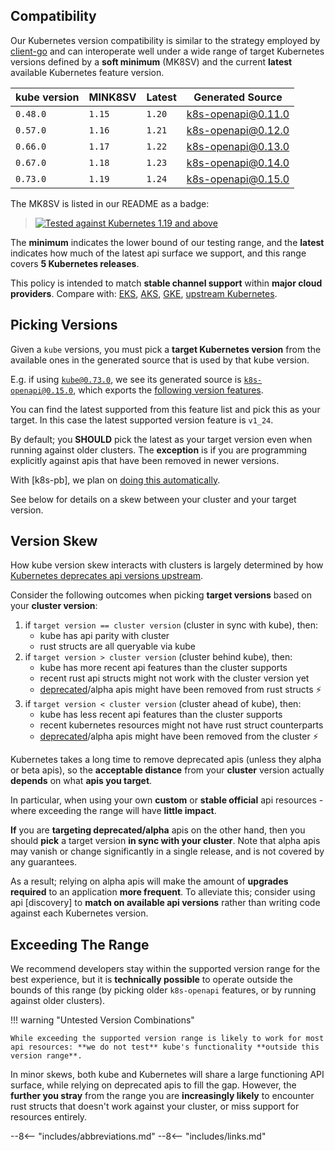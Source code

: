 ## Compatibility

Our Kubernetes version compatibility is similar to the strategy employed by [client-go](https://github.com/kubernetes/client-go#compatibility-matrix) and can interoperate well under a wide range of target Kubernetes versions defined by a **soft minimum** (MK8SV) and  the current **latest** available Kubernetes feature version.

| kube version   | MINK8SV   | Latest  | Generated Source  |
| -------------- | --------- | ------- | ----------------- |
| `0.48.0`       |  `1.15`   | `1.20`  | [k8s-openapi@0.11.0](https://github.com/Arnavion/k8s-openapi/blob/master/CHANGELOG.md#v0110-2021-01-23) |
| `0.57.0`       |  `1.16`   | `1.21`  | [k8s-openapi@0.12.0](https://github.com/Arnavion/k8s-openapi/blob/master/CHANGELOG.md#v0120-2021-06-15) |
| `0.66.0`       |  `1.17`   | `1.22`  | [k8s-openapi@0.13.0](https://github.com/Arnavion/k8s-openapi/blob/master/CHANGELOG.md#v0131-2021-10-08) |
| `0.67.0`       |  `1.18`   | `1.23`  | [k8s-openapi@0.14.0](https://github.com/Arnavion/k8s-openapi/blob/master/CHANGELOG.md#v0140-2022-01-23) |
| `0.73.0`       |  `1.19`   | `1.24`  | [k8s-openapi@0.15.0](https://github.com/Arnavion/k8s-openapi/blob/master/CHANGELOG.md#v0150-2022-05-22) |

The MK8SV is listed in our README as a badge:

> [![Tested against Kubernetes 1.19 and above](https://img.shields.io/badge/MINK8SV-1.19-326ce5.svg)](https://kube.rs/kubernetes-version)

The **minimum** indicates the lower bound of our testing range, and the **latest** indicates how much of the latest api surface we support, and this range covers **5 Kubernetes releases**.

This policy is intended to match **stable channel support** within **major cloud providers**.
Compare with: [EKS](https://docs.aws.amazon.com/eks/latest/userguide/kubernetes-versions.html), [AKS](https://docs.microsoft.com/en-us/azure/aks/supported-kubernetes-versions?tabs=azure-cli#aks-kubernetes-release-calendar), [GKE](https://cloud.google.com/kubernetes-engine/docs/release-notes-stable), [upstream Kubernetes](https://endoflife.date/google-kubernetes-engine).

## Picking Versions

Given a `kube` versions, you must pick a **target Kubernetes version** from the available ones in the generated source that is used by that kube version.

E.g. if using [`kube@0.73.0`](https://docs.rs/kube/0.73.0/kube/), we see its generated source is [`k8s-openapi@0.15.0`](https://docs.rs/k8s-openapi/0.15.0/k8s_openapi/), which exports the [following version features](https://docs.rs/crate/k8s-openapi/0.15.0/features).

You can find the latest supported from this feature list and pick this as your target. In this case the latest supported version feature is `v1_24`.

By default; you **SHOULD** pick the latest as your target version even when running against older clusters. The **exception** is if you are programming explicitly against apis that have been removed in newer versions.

With [k8s-pb], we plan on [doing this automatically](https://github.com/kube-rs/k8s-pb/issues/10).

See below for details on a skew between your cluster and your target version.

## Version Skew

How kube version skew interacts with clusters is largely determined by how [Kubernetes deprecates api versions upstream](https://kubernetes.io/docs/reference/using-api/deprecation-policy/).

Consider the following outcomes when picking **target versions** based on your **cluster version**:

1. if `target version == cluster version` (cluster in sync with kube), then:
    * kube has api parity with cluster
    * rust structs are all queryable via kube
2. if `target version > cluster version` (cluster behind kube), then:
    * kube has more recent api features than the cluster supports
    * recent rust api structs might not work with the cluster version yet
    * [deprecated](https://kubernetes.io/docs/reference/using-api/deprecation-policy/)/alpha apis might have been removed from rust structs ⚡
3. if `target version < cluster version` (cluster ahead of kube), then:
    * kube has less recent api features than the cluster supports
    * recent kubernetes resources might not have rust struct counterparts
    * [deprecated](https://kubernetes.io/docs/reference/using-api/deprecation-policy/)/alpha apis might have been removed from the cluster ⚡

Kubernetes takes a long time to remove deprecated apis (unless they alpha or beta apis), so the **acceptable distance** from your **cluster** version actually **depends** on what **apis you target**.

In particular, when using your own **custom** or **stable official** api resources - where exceeding the range will have **little impact**.

**If** you are **targeting deprecated/alpha** apis on the other hand, then you should **pick** a target version **in sync with your cluster**. Note that alpha apis may vanish or change significantly in a single release, and is not covered by any guarantees.

As a result; relying on alpha apis will make the amount of **upgrades required** to an application **more frequent**. To alleviate this; consider using api [discovery] to **match on available api versions** rather than writing code against each Kubernetes version.

## Exceeding The Range

We recommend developers stay within the supported version range for the best experience, but it is **technically possible** to operate outside the bounds of this range (by picking older `k8s-openapi` features, or by running against older clusters).

!!! warning "Untested Version Combinations"

    While exceeding the supported version range is likely to work for most api resources: **we do not test** kube's functionality **outside this version range**.

In minor skews, both kube and Kubernetes will share a large functioning API surface, while relying on deprecated apis to fill the gap. However, the **further you stray** from the range you are **increasingly likely** to encounter rust structs that doesn't work against your cluster, or miss support for resources entirely.

--8<-- "includes/abbreviations.md"
--8<-- "includes/links.md"
